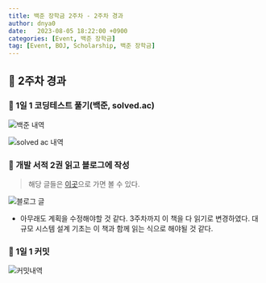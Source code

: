 ```yaml
---
title: 백준 장학금 2주차 - 2주차 경과
author: dnya0
date:   2023-08-05 18:22:00 +0900
categories: [Event, 백준 장학금]
tag: [Event, BOJ, Scholarship, 백준 장학금]
---
```


## 📌 2주차 경과

### 📎 1일 1 코딩테스트 풀기(백준, solved.ac)

![백준 내역](https://github.com/dnya0/dnya0/assets/84761609/46995ad3-7d21-4b83-8ccb-106b4ab3843f)

![solved ac 내역](https://github.com/dnya0/dnya0/assets/84761609/6d95f217-e1d8-42e8-9847-6d1c86de3afc)

### 📎 개발 서적 2권 읽고 블로그에 작성

> 해당 글들은 [이곳](https://dnya0.github.io/categories/%EA%B0%9D%EC%B2%B4%EC%A7%80%ED%96%A5%EC%9D%98-%EC%82%AC%EC%8B%A4%EA%B3%BC-%EC%98%A4%ED%95%B4/)으로 가면 볼 수 있다.

![블로그 글](https://github.com/dnya0/dnya0/assets/84761609/904b7531-dd12-4a33-908f-6c51785f5a78)

- 아무래도 계획을 수정해야할 것 같다. 3주차까지 이 책을 다 읽기로 변경하였다. 대규모 시스템 설계 기초는 이 책과 함께 읽는 식으로 해야될 것 같다.

### 📎 1일 1 커밋

![커밋내역](https://github.com/dnya0/dnya0/assets/84761609/53e6cb5c-75da-4c8a-b5ed-547c1e17ac05)